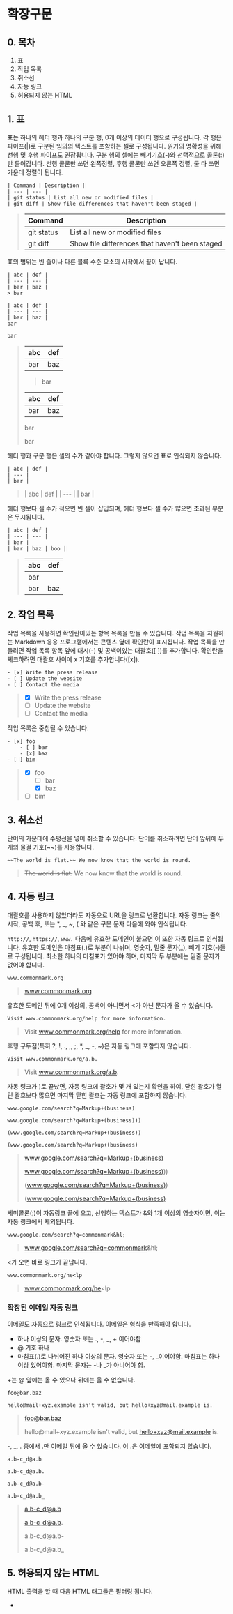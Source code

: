 # 확장구문

## 0. 목차
1. 표
2. 작업 목록
3. 취소선
4. 자동 링크
5. 허용되지 않는 HTML

## 1. 표
표는 하나의 헤더 행과 하나의 구분 행, 0개 이상의 데이터 행으로 구성됩니다. 각 행은 파이프(|)로 구분된 임의의 텍스트를 포함하는 셀로 구성됩니다. 읽기의 명확성을 위해 선행 및 후행 파이프도 권장됩니다. 구분 행의 셀에는 빼기기호(-)와 선택적으로 콜론(:)만 들어갑니다. 선행 콜론만 쓰면 왼쪽정렬, 후행 콜론만 쓰면 오른쪽 정렬, 둘 다 쓰면 가운데 정렬이 됩니다.

    | Command | Description |
    | --- | --- |
    | git status | List all new or modified files |
    | git diff | Show file differences that haven't been staged |

>| Command | Description |
>| --- | --- |
>| git status | List all new or modified files |
>| git diff | Show file differences that haven't been staged |

표의 범위는 빈 줄이나 다른 블록 수준 요소의 시작에서 끝이 납니다.

    | abc | def |
    | --- | --- |
    | bar | baz |
    > bar
    
    | abc | def |
    | --- | --- |
    | bar | baz |
    bar
    
    bar

>| abc | def |
>| --- | --- |
>| bar | baz |
>> bar
>
>| abc | def |
>| --- | --- |
>| bar | baz |
>bar
>
>bar

헤더 행과 구분 행은 셀의 수가 같아야 합니다. 그렇지 않으면 표로 인식되지 않습니다.

    | abc | def |
    | --- |
    | bar |

>| abc | def |
>| --- |
>| bar |

헤더 행보다 셀 수가 적으면 빈 셀이 삽입되며, 헤더 행보다 셀 수가 많으면 초과된 부분은 무시됩니다.

    | abc | def |
    | --- | --- |
    | bar |
    | bar | baz | boo |

>| abc | def |
>| --- | --- |
>| bar |
>| bar | baz | boo |

## 2. 작업 목록
작업 목록을 사용하면 확인란이있는 항목 목록을 만들 수 있습니다. 작업 목록을 지원하는 Markdown 응용 프로그램에서는 콘텐츠 옆에 확인란이 표시됩니다. 작업 목록을 만들려면 작업 목록 항목 앞에 대시(-) 및 공백이있는 대괄호([ ])를 추가합니다. 확인란을 체크하려면 대괄호 사이에 x 기호를 추가합니다([x]).

    - [x] Write the press release
    - [ ] Update the website
    - [ ] Contact the media

>- [x] Write the press release
>- [ ] Update the website
>- [ ] Contact the media

작업 목록은 중첩될 수 있습니다.

    - [x] foo
        - [ ] bar
        - [x] baz
    - [ ] bim

>- [x] foo
>   - [ ] bar
>   - [x] baz
>- [ ] bim

## 3. 취소선
단어의 가운데에 수평선을 넣어 취소할 수 있습니다. 단어를 취소하려면 단어 앞뒤에 두 개의 물결 기호(~~)를 사용합니다.

    ~~The world is flat.~~ We now know that the world is round.

>~~The world is flat.~~ We now know that the world is round.

## 4. 자동 링크
대괄호를 사용하지 않았더라도 자동으로 URL을 링크로 변환합니다. 자동 링크는 줄의 시작, 공백 후, 또는 *, _, ~, ( 와 같은 구분 문자 다음에 와야 인식됩니다.

`http://`, `https://`, `www.` 다음에 유효한 도메인이 붙으면 이 또한 자동 링크로 인식됩니다. 유효한 도메인은 마침표(.)로 부분이 나뉘며, 영숫자, 밑줄 문자(_), 빼기 기호(-)들로 구성됩니다. 최소한 하나의 마침표가 있어야 하며, 마지막 두 부분에는 밑줄 문자가 없어야 합니다.

    www.commonmark.org

>www.commonmark.org

유효한 도메인 뒤에 0개 이상의, 공백이 아니면서 <가 아닌 문자가 올 수 있습니다.

    Visit www.commonmark.org/help for more information.

>Visit www.commonmark.org/help for more information.

후행 구두점(특히 ?, !, ., ,, ;, *, _, -, ~)은 자동 링크에 포함되지 않습니다.

    Visit www.commonmark.org/a.b.

>Visit www.commonmark.org/a.b.

자동 링크가 )로 끝났면, 자동 링크에 괄호가 몇 개 있는지 확인을 하여, 닫힌 괄호가 열린 괄호보다 많으면 마지막 닫힌 괄호는 자동 링크에 포함하지 않습니다.
    
    www.google.com/search?q=Markup+(business)
    
    www.google.com/search?q=Markup+(business)))
    
    (www.google.com/search?q=Markup+(business))
    
    (www.google.com/search?q=Markup+(business)

>www.google.com/search?q=Markup+(business)
>
>www.google.com/search?q=Markup+(business)))
>
>(www.google.com/search?q=Markup+(business))
>
>(www.google.com/search?q=Markup+(business)

세미콜론(;)이 자동링크 끝에 오고, 선행하는 텍스트가 &와 1개 이상의 영숫자이면, 이는 자동 링크에서 제외됩니다.

    www.google.com/search?q=commonmark&hl;

>www.google.com/search?q=commonmark&hl;

<가 오면 바로 링크가 끝납니다.

    www.commonmark.org/he<lp

>www.commonmark.org/he<lp

### 확장된 이메일 자동 링크
이메일도 자동으로 링크로 인식됩니다. 이메일은 형식을 만족해야 합니다.

- 하나 이상의 문자. 영숫자 또는 ., -, _, + 이어야함
- @ 기호 하나
- 마침표(.)로 나뉘어진 하나 이상의 문자. 영숫자 또는 -, \_이어야함. 마침표는 하나 이상 있어야함. 마지막 문자는 -나 \_가 아니어야 함.

+는 @ 앞에는 올 수 있으나 뒤에는 올 수 없습니다.

	foo@bar.baz

	hello@mail+xyz.example isn't valid, but hello+xyz@mail.example is.

>foo@bar.baz
>
>hello@mail+xyz.example isn't valid, but hello+xyz@mail.example is.

-, _, . 중에서 .만 이메일 뒤에 올 수 있습니다. 이 .은 이메일에 포함되지 않습니다.

	a.b-c_d@a.b
    
    a.b-c_d@a.b.
    
    a.b-c_d@a.b-
    
    a.b-c_d@a.b_

>a.b-c_d@a.b
>
>a.b-c_d@a.b.
>
>a.b-c_d@a.b-
>
>a.b-c_d@a.b_

## 5. 허용되지 않는 HTML
HTML 출력을 할 때 다음 HTML 태그들은 필터링 됩니다.

- <title>
- <textarea>
- <style>
- <xmp>
- <iframe>
- <noembed>
- <noframes>
- <script>
- <plaintext>
 
필터링은 `<`을 `&lt;`로 대체하면서 이루어집니다.

    <strong> <title> <style> <em>
    
    <blockquote>
        <xmp> is disallowed.  <XMP> is also disallowed.
    </blockquote>

><strong> <title> <style> <em>
>
><blockquote>
>   <xmp> is disallowed.  <XMP> is also disallowed.
></blockquote>
